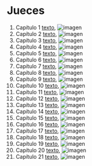 # Jueces

1. Capítulo 1 [texto](texto_filtrado/AT/Jc/Jc_1.txt), ![imagen](nube_de_palabras/AT/Jc/Jc_1.png)
2. Capítulo 2 [texto](texto_filtrado/AT/Jc/Jc_2.txt), ![imagen](nube_de_palabras/AT/Jc/Jc_2.png)
3. Capítulo 3 [texto](texto_filtrado/AT/Jc/Jc_3.txt), ![imagen](nube_de_palabras/AT/Jc/Jc_3.png)
4. Capítulo 4 [texto](texto_filtrado/AT/Jc/Jc_4.txt), ![imagen](nube_de_palabras/AT/Jc/Jc_4.png)
5. Capítulo 5 [texto](texto_filtrado/AT/Jc/Jc_5.txt), ![imagen](nube_de_palabras/AT/Jc/Jc_5.png)
6. Capítulo 6 [texto](texto_filtrado/AT/Jc/Jc_6.txt), ![imagen](nube_de_palabras/AT/Jc/Jc_6.png)
7. Capítulo 7 [texto](texto_filtrado/AT/Jc/Jc_7.txt), ![imagen](nube_de_palabras/AT/Jc/Jc_7.png)
8. Capítulo 8 [texto](texto_filtrado/AT/Jc/Jc_8.txt), ![imagen](nube_de_palabras/AT/Jc/Jc_8.png)
9. Capítulo 9 [texto](texto_filtrado/AT/Jc/Jc_9.txt), ![imagen](nube_de_palabras/AT/Jc/Jc_9.png)
10. Capítulo 10 [texto](texto_filtrado/AT/Jc/Jc_10.txt), ![imagen](nube_de_palabras/AT/Jc/Jc_10.png)
11. Capítulo 11 [texto](texto_filtrado/AT/Jc/Jc_11.txt), ![imagen](nube_de_palabras/AT/Jc/Jc_11.png)
12. Capítulo 12 [texto](texto_filtrado/AT/Jc/Jc_12.txt), ![imagen](nube_de_palabras/AT/Jc/Jc_12.png)
13. Capítulo 13 [texto](texto_filtrado/AT/Jc/Jc_13.txt), ![imagen](nube_de_palabras/AT/Jc/Jc_13.png)
14. Capítulo 14 [texto](texto_filtrado/AT/Jc/Jc_14.txt), ![imagen](nube_de_palabras/AT/Jc/Jc_14.png)
15. Capítulo 15 [texto](texto_filtrado/AT/Jc/Jc_15.txt), ![imagen](nube_de_palabras/AT/Jc/Jc_15.png)
16. Capítulo 16 [texto](texto_filtrado/AT/Jc/Jc_16.txt), ![imagen](nube_de_palabras/AT/Jc/Jc_16.png)
17. Capítulo 17 [texto](texto_filtrado/AT/Jc/Jc_17.txt), ![imagen](nube_de_palabras/AT/Jc/Jc_17.png)
18. Capítulo 18 [texto](texto_filtrado/AT/Jc/Jc_18.txt), ![imagen](nube_de_palabras/AT/Jc/Jc_18.png)
19. Capítulo 19 [texto](texto_filtrado/AT/Jc/Jc_19.txt), ![imagen](nube_de_palabras/AT/Jc/Jc_19.png)
20. Capítulo 20 [texto](texto_filtrado/AT/Jc/Jc_20.txt), ![imagen](nube_de_palabras/AT/Jc/Jc_20.png)
21. Capítulo 21 [texto](texto_filtrado/AT/Jc/Jc_21.txt), ![imagen](nube_de_palabras/AT/Jc/Jc_21.png)
